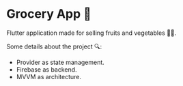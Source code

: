 # Grocery App 📱

Flutter application made for selling fruits and vegetables 🍓🍆.

Some details about the project 🔍:
- Provider as state management.
- Firebase as backend.
- MVVM as architecture.



